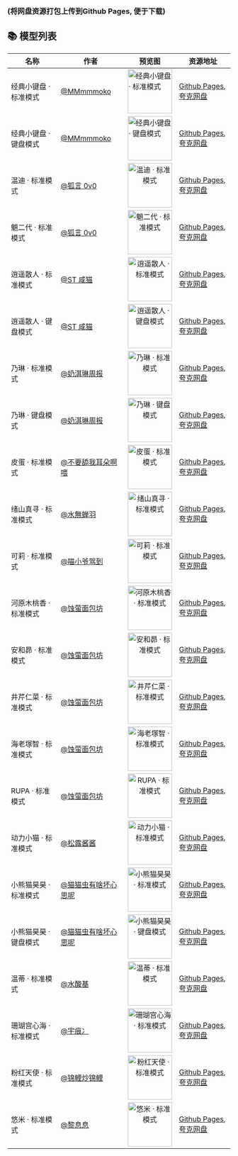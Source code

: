 ### (将网盘资源打包上传到Github Pages, 便于下载)

## 📚 模型列表

| 名称 | 作者 | 预览图 | 资源地址 |
| ---- | ---- | ------ | -------- |
| 经典小键盘 · 标准模式 | [@MMmmmoko](https://space.bilibili.com/5808772) | <img src="https://i0.hdslb.com/bfs/openplatform/7a475b7e96151137ef8907c7a91bd3e854f0bbfb.png" height="100" alt="经典小键盘 · 标准模式" /> | [Github Pages](https://bongocat-models.g0l4.top/.zip%E7%BB%8F%E5%85%B8%E5%B0%8F%E9%94%AE%E7%9B%98%20%C2%B7%20%E6%A0%87%E5%87%86%E6%A8%A1%E5%BC%8F.zip), [夸克网盘](https://pan.quark.cn/s/52897c41d3e8) |
| 经典小键盘 · 键盘模式 | [@MMmmmoko](https://space.bilibili.com/5808772) | <img src="https://i0.hdslb.com/bfs/openplatform/5f68f5de2498cad00f8ac9a4c8a28a7f2665be75.png" height="100" alt="经典小键盘 · 键盘模式" /> | [Github Pages](https://bongocat-models.g0l4.top/.zip%E7%BB%8F%E5%85%B8%E5%B0%8F%E9%94%AE%E7%9B%98%20%C2%B7%20%E9%94%AE%E7%9B%98%E6%A8%A1%E5%BC%8F.zip), [夸克网盘](https://pan.quark.cn/s/c0940ec461f0) |
| 温迪 · 标准模式 | [@狐言 0v0](https://www.bilibili.com/video/BV1Dd4y1u7FR) | <div align="center"><img src="https://i0.hdslb.com/bfs/openplatform/c9c2cc355b1effcbcb5685c7f928c7321900757b.png" height="100" alt="温迪 · 标准模式" /></div> | [Github Pages](https://bongocat-models.g0l4.top/.zip%E6%B8%A9%E8%BF%AA%20%C2%B7%20%E6%A0%87%E5%87%86%E6%A8%A1%E5%BC%8F.zip), [夸克网盘](https://pan.quark.cn/s/6aa99b564f03) |
| 魈二代 · 标准模式 | [@狐言 0v0](https://www.bilibili.com/video/BV1ZX4y1z7ML) | <div align="center"><img src="https://i0.hdslb.com/bfs/openplatform/7ac1930ee66efc940bfea0bdd77549cb259e4f64.png" height="100" alt="魈二代 · 标准模式" /></div> | [Github Pages](https://bongocat-models.g0l4.top/.zip%E9%AD%88%E4%BA%8C%E4%BB%A3%20%C2%B7%20%E6%A0%87%E5%87%86%E6%A8%A1%E5%BC%8F.zip), [夸克网盘](https://pan.quark.cn/s/0ad9b88e2645) |
| 逍遥散人 · 标准模式 | [@ST 咸猫](https://www.bilibili.com/video/BV1h34y1h7x8) | <div align="center"><img src="https://i0.hdslb.com/bfs/openplatform/f9d6121102a9099b22f9b954a693739d0cb484a5.png" height="100" alt="逍遥散人 · 标准模式" /></div> | [Github Pages](https://bongocat-models.g0l4.top/.zip%E9%80%8D%E9%81%A5%E6%95%A3%E4%BA%BA%20%C2%B7%20%E6%A0%87%E5%87%86%E6%A8%A1%E5%BC%8F.zip), [夸克网盘](https://pan.quark.cn/s/fcd4ad6dc594) |
| 逍遥散人 · 键盘模式 | [@ST 咸猫](https://www.bilibili.com/video/BV1h34y1h7x8) | <div align="center"><img src="https://i0.hdslb.com/bfs/openplatform/d228a78a5af470296088a036ffcfce64df7d5e19.png" height="100" alt="逍遥散人 · 键盘模式" /></div> | [Github Pages](https://bongocat-models.g0l4.top/.zip%E9%80%8D%E9%81%A5%E6%95%A3%E4%BA%BA%20%C2%B7%20%E9%94%AE%E7%9B%98%E6%A8%A1%E5%BC%8F.zip), [夸克网盘](https://pan.quark.cn/s/40a7ac825888) |
| 乃琳 · 标准模式 | [@奶淇琳周报](https://www.bilibili.com/video/BV1Bz4y1t78t) | <div align="center"><img src="https://i0.hdslb.com/bfs/openplatform/929b870e4a1f090074399aeaef552b6ae217dde0.png" height="100" alt="乃琳 · 标准模式" /></div> | [Github Pages](https://bongocat-models.g0l4.top/%E4%B9%83%E7%90%B3%20%C2%B7%20%E6%A0%87%E5%87%86%E6%A8%A1%E5%BC%8F.zip), [夸克网盘](https://pan.quark.cn/s/15b08c32832f) |
| 乃琳 · 键盘模式 | [@奶淇琳周报](https://www.bilibili.com/video/BV1Bz4y1t78t) | <div align="center"><img src="https://i0.hdslb.com/bfs/openplatform/a4e3244f955215865f7be108e1961a4f17f12be8.png" height="100" alt="乃琳 · 键盘模式" /></div> | [Github Pages](https://bongocat-models.g0l4.top/%E4%B9%83%E7%90%B3%20%C2%B7%20%E9%94%AE%E7%9B%98%E6%A8%A1%E5%BC%8F.zip), [夸克网盘](https://pan.quark.cn/s/db1c13530e75) |
| 皮蛋 · 标准模式 | [@不要舔我耳朵啊喂](https://www.bilibili.com/video/BV1Ao4y1z774) | <div align="center"><img src="https://i0.hdslb.com/bfs/openplatform/6f428f34cb1b0023b77e01c14c19ac4fffdba057.png" height="100" alt="皮蛋 · 标准模式" /></div> | [Github Pages](https://bongocat-models.g0l4.top/%E7%9A%AE%E8%9B%8B%20%C2%B7%20%E6%A0%87%E5%87%86%E6%A8%A1%E5%BC%8F.zip), [夸克网盘](https://pan.quark.cn/s/c8d55dcb3ac7) |
| 绪山真寻 · 标准模式 | [@水無蝉羽](https://www.bilibili.com/video/BV1Ma4y1S7jM) | <div align="center"><img src="https://i0.hdslb.com/bfs/openplatform/b1a5e88d67cbb01b96a04e819bedfc10a6228f0f.png" height="100" alt="绪山真寻 · 标准模式" /></div> | [Github Pages](https://bongocat-models.g0l4.top/%E7%BB%AA%E5%B1%B1%E7%9C%9F%E5%AF%BB%20%C2%B7%20%E6%A0%87%E5%87%86%E6%A8%A1%E5%BC%8F.zip), [夸克网盘](https://pan.quark.cn/s/3fc42646eab3) |
| 可莉 · 标准模式 | [@喵小爷驾到](https://www.bilibili.com/video/BV19r4y1d7HJ) | <div align="center"><img src="https://i0.hdslb.com/bfs/openplatform/2c64629c41558c7e7b838cf1ae580ccf463f0ca5.png" height="100" alt="可莉 · 标准模式" /></div> | [Github Pages](https://bongocat-models.g0l4.top/%E5%8F%AF%E8%8E%89%20%C2%B7%20%E6%A0%87%E5%87%86%E6%A8%A1%E5%BC%8F.zip), [夸克网盘](https://pan.quark.cn/s/a5c238ff2bf3) |
| 河原木桃香 · 标准模式 | [@蚀萤面包坊](https://www.bilibili.com/video/BV1ii421D7Zu) | <div align="center"><img src="https://i0.hdslb.com/bfs/openplatform/eb205b72a7241990ab8ee4d881bf26e29f411ceb.png" height="100" alt="河原木桃香 · 标准模式" /></div> | [Github Pages](https://bongocat-models.g0l4.top/%E6%B2%B3%E5%8E%9F%E6%9C%A8%E6%A1%83%E9%A6%99%20%C2%B7%20%E6%A0%87%E5%87%86%E6%A8%A1%E5%BC%8F.zip), [夸克网盘](https://pan.quark.cn/s/6858d6134c18) |
| 安和昴 · 标准模式 | [@蚀萤面包坊](https://www.bilibili.com/video/BV1ii421D7Zu) | <div align="center"><img src="https://i0.hdslb.com/bfs/openplatform/b4eb83f30df14b1d457e034afb17c4ad5e25c56e.png" height="100" alt="安和昴 · 标准模式" /></div> | [Github Pages](https://bongocat-models.g0l4.top/%E5%AE%89%E5%92%8C%E6%98%B4%20%C2%B7%20%E6%A0%87%E5%87%86%E6%A8%A1%E5%BC%8F.zip), [夸克网盘](https://pan.quark.cn/s/891bd1707386) |
| 井芹仁菜 · 标准模式 | [@蚀萤面包坊](https://www.bilibili.com/video/BV1fJ4m1P7m3) | <div align="center"><img src="https://i0.hdslb.com/bfs/openplatform/f7784197ccea577275339f448c2125f86aa1290f.png" height="100" alt="井芹仁菜 · 标准模式" /></div> | [Github Pages](https://bongocat-models.g0l4.top/%E4%BA%95%E8%8A%B9%E4%BB%81%E8%8F%9C%20%C2%B7%20%E6%A0%87%E5%87%86%E6%A8%A1%E5%BC%8F.zip), [夸克网盘](https://pan.quark.cn/s/8186406d7554) |
| 海老塚智 · 标准模式 | [@蚀萤面包坊](https://www.bilibili.com/video/BV1c4421D7MZ) | <div align="center"><img src="https://i0.hdslb.com/bfs/openplatform/25ef825aaa62b93e8b850762ef426738d3e2b422.png" height="100" alt="海老塚智 · 标准模式" /></div> | [Github Pages](https://bongocat-models.g0l4.top/%E6%B5%B7%E8%80%81%E5%A1%9A%E6%99%BA%20%C2%B7%20%E6%A0%87%E5%87%86%E6%A8%A1%E5%BC%8F.zip), [夸克网盘](https://pan.quark.cn/s/41274bed8e3a) |
| RUPA · 标准模式 | [@蚀萤面包坊](https://www.bilibili.com/video/BV1kM4m1m7G9) | <div align="center"><img src="https://i0.hdslb.com/bfs/openplatform/4d2c125b03cf6d491426f7de404f47c4bf4e42ac.png" height="100" alt="RUPA · 标准模式" /></div> | [Github Pages](https://bongocat-models.g0l4.top/RUPA%20%C2%B7%20%E6%A0%87%E5%87%86%E6%A8%A1%E5%BC%8F.zip), [夸克网盘](https://pan.quark.cn/s/5273d5ae845f) |
| 动力小猫 · 标准模式 | [@松露酱酱](https://www.bilibili.com/video/BV1SS4y1L7Ey) | <div align="center"><img src="https://i0.hdslb.com/bfs/openplatform/e87b8e391e66324a03531e672cc94f102a44cb88.png" height="100" alt="动力小猫 · 标准模式" /></div> | [Github Pages](https://bongocat-models.g0l4.top/%E5%8A%A8%E5%8A%9B%E5%B0%8F%E7%8C%AB%20%C2%B7%20%E6%A0%87%E5%87%86%E6%A8%A1%E5%BC%8F.zip), [夸克网盘](https://pan.quark.cn/s/7157b62811ba) |
| 小熊猫昊昊 · 标准模式 | [@猫猫虫有啥坏心思呢](https://www.bilibili.com/video/BV1qz4y1H7E1) | <div align="center"><img src="https://i0.hdslb.com/bfs/openplatform/d66310de01a718334c6a057844ab21d9509a23d7.png" height="100" alt="小熊猫昊昊 · 标准模式" /></div> | [Github Pages](https://bongocat-models.g0l4.top/%E5%B0%8F%E7%86%8A%E7%8C%AB%E6%98%8A%E6%98%8A%20%C2%B7%20%E6%A0%87%E5%87%86%E6%A8%A1%E5%BC%8F.zip), [夸克网盘](https://pan.quark.cn/s/cc8830fc86d7) |
| 小熊猫昊昊 · 键盘模式 | [@猫猫虫有啥坏心思呢](https://www.bilibili.com/video/BV1qz4y1H7E1) | <div align="center"><img src="https://i0.hdslb.com/bfs/openplatform/55a885210656785dadd49535444160fdfc618187.png" height="100" alt="小熊猫昊昊 · 键盘模式" /></div> | [Github Pages](https://bongocat-models.g0l4.top/%E5%B0%8F%E7%86%8A%E7%8C%AB%E6%98%8A%E6%98%8A%20%C2%B7%20%E9%94%AE%E7%9B%98%E6%A8%A1%E5%BC%8F.zip), [夸克网盘](https://pan.quark.cn/s/c4753bc07689) |
| 温蒂 · 标准模式 | [@水酸基](https://www.bilibili.com/video/BV14mKAeFEb6) | <div align="center"><img src="https://i0.hdslb.com/bfs/openplatform/3e47b6635250df2b4ad1e3d9909ada41052e01d1.png" height="100" alt="温蒂 · 标准模式" /></div> | [Github Pages](https://bongocat-models.g0l4.top/%E6%B8%A9%E8%92%82%20%C2%B7%20%E6%A0%87%E5%87%86%E6%A8%A1%E5%BC%8F.zip), [夸克网盘](https://pan.quark.cn/s/719032cf7bcb) |
| 珊瑚宫心海 · 标准模式 | [@宇痕冫](https://www.bilibili.com/video/BV1FF411f7sN) | <div align="center"><img src="https://i0.hdslb.com/bfs/openplatform/085f4d50d2c67baf0209e926a7802180574edb65.png" height="100" alt="珊瑚宫心海 · 标准模式" /></div> | [Github Pages](https://bongocat-models.g0l4.top/%E7%8F%8A%E7%91%9A%E5%AE%AB%E5%BF%83%E6%B5%B7%20%C2%B7%20%E6%A0%87%E5%87%86%E6%A8%A1%E5%BC%8F.zip), [夸克网盘](https://pan.quark.cn/s/460e2d3801e7) |
| 粉红天使 · 标准模式 | [@锦鲤炒锦鲤](https://www.bilibili.com/video/BV1dz4y1D7ub) | <div align="center"><img src="https://i0.hdslb.com/bfs/openplatform/466764d79fc3c960748774a79a5467351e32e68a.png" height="100" alt="粉红天使 · 标准模式" /></div> | [Github Pages](https://bongocat-models.g0l4.top/%E7%B2%89%E7%BA%A2%E5%A4%A9%E4%BD%BF%20%C2%B7%20%E6%A0%87%E5%87%86%E6%A8%A1%E5%BC%8F.zip), [夸克网盘](https://pan.quark.cn/s/5232d9382a57) |
| 悠米 · 标准模式 | [@黎息息](https://www.bilibili.com/video/BV1hF411T7Vp) | <div align="center"><img src="https://i0.hdslb.com/bfs/openplatform/8328a55de8885204508dea98c091a9847f521980.png" height="100" alt="悠米 · 标准模式" /></div> | [Github Pages](https://bongocat-models.g0l4.top/%E6%82%A0%E7%B1%B3%20%C2%B7%20%E6%A0%87%E5%87%86%E6%A8%A1%E5%BC%8F.zip), [夸克网盘](https://pan.quark.cn/s/bee56445c23b) |

